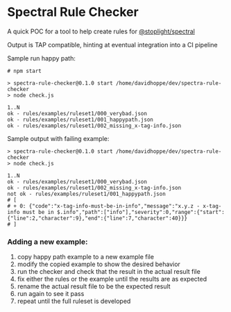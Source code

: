 
# Spectral Rule Checker

A quick POC for a tool to help create rules for [@stoplight/spectral](https://github.com/stoplightio/spectral)

Output is TAP compatible, hinting at eventual integration into a CI pipeline

Sample run happy path:
```
# npm start

> spectra-rule-checker@0.1.0 start /home/davidhoppe/dev/spectra-rule-checker
> node check.js

1..N
ok - rules/examples/ruleset1/000_verybad.json
ok - rules/examples/ruleset1/001_happypath.json
ok - rules/examples/ruleset1/002_missing_x-tag-info.json
```

Sample output with failing example:
```
> spectra-rule-checker@0.1.0 start /home/davidhoppe/dev/spectra-rule-checker
> node check.js

1..N
ok - rules/examples/ruleset1/000_verybad.json
ok - rules/examples/ruleset1/002_missing_x-tag-info.json
not ok - rules/examples/ruleset1/001_happypath.json
# [
# + 0: {"code":"x-tag-info-must-be-in-info","message":"x.y.z - x-tag-info must be in $.info","path":["info"],"severity":0,"range":{"start":{"line":2,"character":9},"end":{"line":7,"character":40}}}
# ]
```


### Adding a new example:
1. copy happy path example to a new example file
1. modify the copied example to show the desired behavior 
1. run the checker and check that the result in the actual result file
1. fix either the rules or the example until the results are as expected
1. rename the actual result file to be the expected result
1. run again to see it pass
1. repeat until the full ruleset is developed

